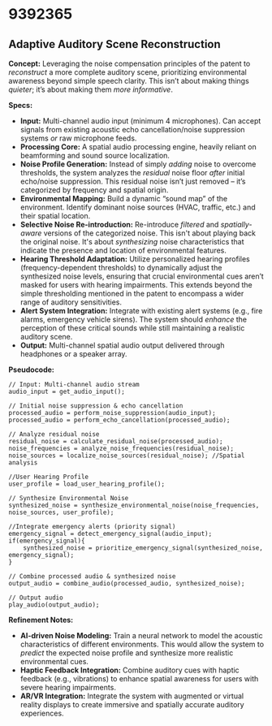 # 9392365

## Adaptive Auditory Scene Reconstruction

**Concept:** Leveraging the noise compensation principles of the patent to *reconstruct* a more complete auditory scene, prioritizing environmental awareness beyond simple speech clarity. This isn’t about making things *quieter*; it’s about making them *more informative*.

**Specs:**

*   **Input:** Multi-channel audio input (minimum 4 microphones).  Can accept signals from existing acoustic echo cancellation/noise suppression systems *or* raw microphone feeds.
*   **Processing Core:**  A spatial audio processing engine, heavily reliant on beamforming and sound source localization.
*   **Noise Profile Generation:**  Instead of simply *adding* noise to overcome thresholds, the system analyzes the *residual* noise floor *after* initial echo/noise suppression. This residual noise isn’t just removed – it’s categorized by frequency and spatial origin.
*   **Environmental Mapping:**  Build a dynamic “sound map” of the environment.  Identify dominant noise sources (HVAC, traffic, etc.) and their spatial location.
*   **Selective Noise Re-introduction:**  Re-introduce *filtered* and *spatially-aware* versions of the categorized noise.  This isn't about playing back the original noise. It's about *synthesizing* noise characteristics that indicate the presence and location of environmental features.
*   **Hearing Threshold Adaptation:**  Utilize personalized hearing profiles (frequency-dependent thresholds) to dynamically adjust the synthesized noise levels, ensuring that crucial environmental cues aren’t masked for users with hearing impairments. This extends beyond the simple thresholding mentioned in the patent to encompass a wider range of auditory sensitivities.
*   **Alert System Integration:** Integrate with existing alert systems (e.g., fire alarms, emergency vehicle sirens).  The system should *enhance* the perception of these critical sounds while still maintaining a realistic auditory scene.
*   **Output:** Multi-channel spatial audio output delivered through headphones or a speaker array.

**Pseudocode:**

```
// Input: Multi-channel audio stream
audio_input = get_audio_input();

// Initial noise suppression & echo cancellation
processed_audio = perform_noise_suppression(audio_input);
processed_audio = perform_echo_cancellation(processed_audio);

// Analyze residual noise
residual_noise = calculate_residual_noise(processed_audio);
noise_frequencies = analyze_noise_frequencies(residual_noise);
noise_sources = localize_noise_sources(residual_noise); //Spatial analysis

//User Hearing Profile
user_profile = load_user_hearing_profile();

// Synthesize Environmental Noise
synthesized_noise = synthesize_environmental_noise(noise_frequencies, noise_sources, user_profile);

//Integrate emergency alerts (priority signal)
emergency_signal = detect_emergency_signal(audio_input);
if(emergency_signal){
    synthesized_noise = prioritize_emergency_signal(synthesized_noise, emergency_signal);
}

// Combine processed audio & synthesized noise
output_audio = combine_audio(processed_audio, synthesized_noise);

// Output audio
play_audio(output_audio);
```

**Refinement Notes:**

*   **AI-driven Noise Modeling:**  Train a neural network to model the acoustic characteristics of different environments. This would allow the system to *predict* the expected noise profile and synthesize more realistic environmental cues.
*   **Haptic Feedback Integration:**  Combine auditory cues with haptic feedback (e.g., vibrations) to enhance spatial awareness for users with severe hearing impairments.
*   **AR/VR Integration:** Integrate the system with augmented or virtual reality displays to create immersive and spatially accurate auditory experiences.